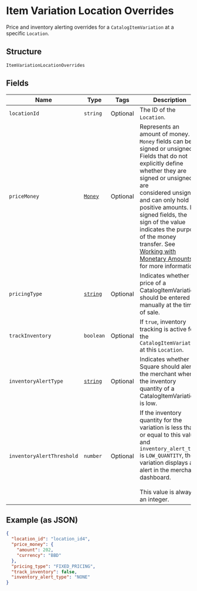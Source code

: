 
# Item Variation Location Overrides

Price and inventory alerting overrides for a `CatalogItemVariation` at a specific `Location`.

## Structure

`ItemVariationLocationOverrides`

## Fields

| Name | Type | Tags | Description |
|  --- | --- | --- | --- |
| `locationId` | `string` | Optional | The ID of the `Location`. |
| `priceMoney` | [`Money`](/doc/models/money.md) | Optional | Represents an amount of money. `Money` fields can be signed or unsigned.<br>Fields that do not explicitly define whether they are signed or unsigned are<br>considered unsigned and can only hold positive amounts. For signed fields, the<br>sign of the value indicates the purpose of the money transfer. See<br>[Working with Monetary Amounts](https://developer.squareup.com/docs/build-basics/working-with-monetary-amounts)<br>for more information. |
| `pricingType` | [`string`](/doc/models/catalog-pricing-type.md) | Optional | Indicates whether the price of a CatalogItemVariation should be entered manually at the time of sale. |
| `trackInventory` | `boolean` | Optional | If `true`, inventory tracking is active for the `CatalogItemVariation` at this `Location`. |
| `inventoryAlertType` | [`string`](/doc/models/inventory-alert-type.md) | Optional | Indicates whether Square should alert the merchant when the inventory quantity of a CatalogItemVariation is low. |
| `inventoryAlertThreshold` | `number` | Optional | If the inventory quantity for the variation is less than or equal to this value and `inventory_alert_type`<br>is `LOW_QUANTITY`, the variation displays an alert in the merchant dashboard.<br><br>This value is always an integer. |

## Example (as JSON)

```json
{
  "location_id": "location_id4",
  "price_money": {
    "amount": 202,
    "currency": "BBD"
  },
  "pricing_type": "FIXED_PRICING",
  "track_inventory": false,
  "inventory_alert_type": "NONE"
}
```

